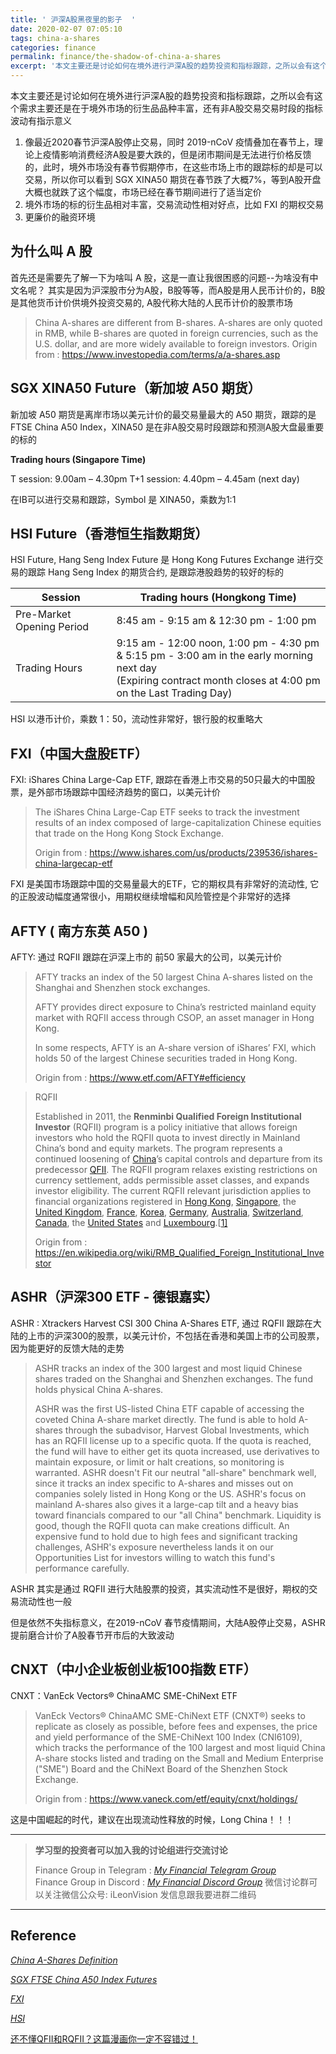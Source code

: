 ```yaml
---
title: ' 沪深A股黑夜里的影子  '
date: 2020-02-07 07:05:10
tags: china-a-shares
categories: finance
permalink: finance/the-shadow-of-china-a-shares
excerpt: '本文主要还是讨论如何在境外进行沪深A股的趋势投资和指标跟踪，之所以会有这个需求主要还是在于境外市场的衍生品品种丰富，还有非A股交易交易时段的波动的指标有指示意义'
---
```




本文主要还是讨论如何在境外进行沪深A股的趋势投资和指标跟踪，之所以会有这个需求主要还是在于境外市场的衍生品品种丰富，还有非A股交易交易时段的指标波动有指示意义

1. 像最近2020春节沪深A股停止交易，同时 2019-nCoV 疫情叠加在春节上，理论上疫情影响消费经济A股是要大跌的，但是闭市期间是无法进行价格反馈的，此时，境外市场没有春节假期停市，在这些市场上市的跟踪标的却是可以交易，所以你可以看到 SGX XINA50 期货在春节跌了大概7%，等到A股开盘大概也就跌了这个幅度，市场已经在春节期间进行了适当定价
2. 境外市场的标的衍生品相对丰富，交易流动性相对好点，比如 FXI 的期权交易
3. 更廉价的融资环境



## 为什么叫 A 股

首先还是需要先了解一下为啥叫 A 股，这是一直让我很困惑的问题--为啥没有中文名呢？ 其实是因为沪深股市分为A股，B股等等，而A股是用人民币计价的，B股是其他货币计价供境外投资交易的, A股代称大陆的人民币计价的股票市场

>China A-shares are different from B-shares. A-shares are only quoted in RMB, while B-shares are quoted in foreign currencies, such as the U.S. dollar, and are more widely available to foreign investors.
>Origin from : https://www.investopedia.com/terms/a/a-shares.asp



## SGX XINA50 Future（新加坡 A50 期货）

新加坡 A50 期货是离岸市场以美元计价的最交易量最大的 A50 期货，跟踪的是FTSE China A50 Index，XINA50 是在非A股交易时段跟踪和预测A股大盘最重要的标的

**Trading hours (Singapore Time)**

T session: 9.00am – 4.30pm
T+1 session: 4.40pm – 4.45am (next day)

在IB可以进行交易和跟踪，Symbol 是 XINA50，乘数为1:1



## HSI Future（香港恒生指数期货）

HSI Future, Hang Seng Index Future 是 Hong Kong Futures Exchange 进行交易的跟踪 Hang Seng Index 的期货合约, 是跟踪港股趋势的较好的标的

| Session                   | **Trading hours (Hongkong Time)**                            |
| ------------------------- | ------------------------------------------------------------ |
| Pre-Market Opening Period | 8:45 am - 9:15 am & 12:30 pm - 1:00 pm                       |
| Trading Hours             | 9:15 am - 12:00 noon, 1:00 pm - 4:30 pm <br />& 5:15 pm - 3:00 am in the early morning next day<br />(Expiring contract month closes at 4:00 pm on the Last Trading Day) |

HSI 以港币计价，乘数 1：50，流动性非常好，银行股的权重略大



## FXI（中国大盘股ETF）

FXI: iShares China Large-Cap ETF,  跟踪在香港上市交易的50只最大的中国股票，是外部市场跟踪中国经济趋势的窗口，以美元计价

> The iShares China Large-Cap ETF seeks to track the investment results of an index composed of large-capitalization Chinese equities that trade on the Hong Kong Stock Exchange.
>
> Origin from : https://www.ishares.com/us/products/239536/ishares-china-largecap-etf

FXI 是美国市场跟踪中国的交易量最大的ETF，它的期权具有非常好的流动性, 它的正股波动幅度通常很小，用期权继续增幅和风险管控是个非常好的选择



## AFTY ( 南方东英 A50 )

AFTY: 通过 RQFII 跟踪在沪深上市的 前50 家最大的公司，以美元计价

> AFTY tracks an index of the 50 largest China A-shares listed on the Shanghai and Shenzhen stock exchanges.
>
> AFTY provides direct exposure to China’s restricted mainland equity market with RQFII access through CSOP, an asset manager in Hong Kong. 
>
> In some respects, AFTY is an A-share version of iShares’ FXI, which holds 50 of the largest Chinese securities traded in Hong Kong. 
>
> Origin from : https://www.etf.com/AFTY#efficiency

> RQFII
>
> Established in 2011, the **Renminbi Qualified Foreign Institutional Investor** (RQFII) program is a policy initiative that allows foreign investors who hold the RQFII quota to invest directly in Mainland China’s bond and equity markets. The program represents a continued loosening of [China](https://en.wikipedia.org/wiki/China)’s capital controls and departure from its predecessor [QFII](https://en.wikipedia.org/wiki/QFII). The RQFII program relaxes existing restrictions on currency settlement, adds permissible asset classes, and expands investor eligibility. The current RQFII relevant jurisdiction applies to financial organizations registered in [Hong Kong](https://en.wikipedia.org/wiki/Hong_Kong), [Singapore](https://en.wikipedia.org/wiki/Singapore), the [United Kingdom](https://en.wikipedia.org/wiki/United_Kingdom), [France](https://en.wikipedia.org/wiki/France), [Korea](https://en.wikipedia.org/wiki/Korea), [Germany](https://en.wikipedia.org/wiki/Germany), [Australia](https://en.wikipedia.org/wiki/Australia), [Switzerland](https://en.wikipedia.org/wiki/Switzerland), [Canada](https://en.wikipedia.org/wiki/Canada), the [United States](https://en.wikipedia.org/wiki/United_States) and [Luxembourg](https://en.wikipedia.org/wiki/Luxembourg).[[1\]](https://en.wikipedia.org/wiki/RMB_Qualified_Foreign_Institutional_Investor#cite_note-1)
>
> Origin from : https://en.wikipedia.org/wiki/RMB_Qualified_Foreign_Institutional_Investor



## ASHR（沪深300 ETF - 德银嘉实）

ASHR : Xtrackers Harvest CSI 300 China A-Shares ETF,  通过 RQFII 跟踪在大陆的上市的沪深300的股票，以美元计价，不包括在香港和美国上市的公司股票，因为能更好的反馈大陆的走势

> ASHR tracks an index of the 300 largest and most liquid Chinese shares traded on the Shanghai and Shenzhen exchanges. The fund holds physical China A-shares.
>
> ASHR was the first US-listed China ETF capable of accessing the coveted China A-share market directly. The fund is able to hold A-shares through the subadvisor, Harvest Global Investments, which has an RQFII license up to a specific quota. If the quota is reached, the fund will have to either get its quota increased, use derivatives to maintain exposure, or limit or halt creations, so monitoring is warranted. ASHR doesn't Fit our neutral "all-share" benchmark well, since it tracks an index specific to A-shares and misses out on companies solely listed in Hong Kong or the US. ASHR's focus on mainland A-shares also gives it a large-cap tilt and a heavy bias toward financials compared to our "all China" benchmark. Liquidity is good, though the RQFII quota can make creations difficult. An expensive fund to hold due to high fees and significant tracking challenges, ASHR's exposure nevertheless lands it on our Opportunities List for investors willing to watch this fund's performance carefully.

ASHR 其实是通过 RQFII 进行大陆股票的投资，其实流动性不是很好，期权的交易流动性也一般

但是依然不失指标意义，在2019-nCoV 春节疫情期间，大陆A股停止交易，ASHR提前磨合计价了A股春节开市后的大致波动



## CNXT（中小企业板创业板100指数 ETF）

CNXT：VanEck Vectors® ChinaAMC SME-ChiNext ETF

>VanEck Vectors® ChinaAMC SME-ChiNext ETF (CNXT®) seeks to replicate as closely as possible, before fees and expenses, the price and yield performance of the SME-ChiNext 100 Index (CNI6109), which tracks the performance of the 100 largest and most liquid China A-share stocks listed and trading on the Small and Medium Enterprise ("SME") Board and the ChiNext Board of the Shenzhen Stock Exchange.
>
>Origin from : https://www.vaneck.com/etf/equity/cnxt/holdings/



这是中国崛起的时代，建议在出现流动性释放的时候，Long China！！！



------
> **学习型的投资者可以加入我的讨论组进行交流讨论**     
>
> Finance Group in Telegram : [_My Financial Telegram Group_](https://t.me/joinchat/JAgU_xVgurGtCieh5GQ56g)   
> Finance Group in Discord : [_My Financial Discord Group_](https://discord.gg/NgWdjb)
> 微信讨论群可以关注微信公众号:  iLeonVision 发信息跟我要进群二维码

------



## Reference

[_China A-Shares Definition_](https://www.investopedia.com/terms/a/a-shares.asp)

[_SGX FTSE China A50 Index Futures_](https://api2.sgx.com/sites/default/files/2018-06/SGX%20FTSE%20China%20A50%20Index%20Futures%20Factsheet%20%28Eng%29%20-%20Nov%202017_D2.pdf)

[_FXI_](https://www.ishares.com/us/products/239536/ishares-china-largecap-etf)

[_HSI_](https://www.hkex.com.hk/Products/Listed-Derivatives/Equity-Index/Hang-Seng-Index-(HSI)/Hang-Seng-Index-Futures?sc_lang=zh-HK#&product=HSI)

[还不懂QFII和RQFII？这篇漫画你一定不容错过！](https://baijiahao.baidu.com/s?id=1645533652207522951&wfr=spider&for=pc)

